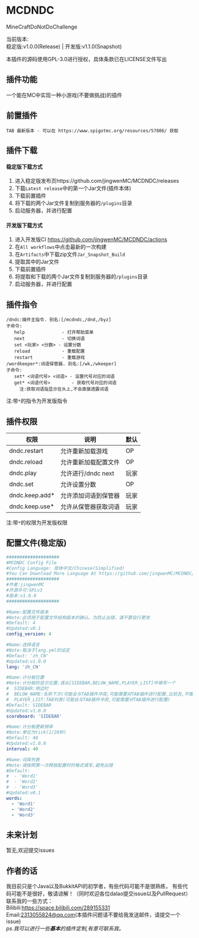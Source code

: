 # MCDNDC
MineCraftDoNotDoChallenge  
  
当前版本:  
稳定版:v1.0.0(Release)    |   开发版:v1.1.0(Snapshot)  

本插件的源码使用GPL-3.0进行授权，具体条款已在LICENSE文件写出  

## 插件功能
一个能在MC中实现一种小游戏(不要做挑战)的插件

## 前置插件
```
TAB 最新版本 - 可以在 https://www.spigotmc.org/resources/57806/ 获取
```

## 插件下载
#### 稳定版下载方式
1. 进入稳定版发布页https://github.com/jingwenMC/MCDNDC/releases  
2. 下载`Latest release`中的第一个Jar文件(插件本体)  
3. 下载前置插件  
4. 将下载的两个Jar文件复制到服务器的`/plugins`目录  
5. 启动服务器，并进行配置
#### 开发版下载方式
1. 进入开发版CI https://github.com/jingwenMC/MCDNDC/actions
2. 在`All workflows`中点击最新的一次构建
3. 在`Artifacts`中下载zip文件`Jar_Snapshot_Build`
4. 提取其中的Jar文件
5. 下载前置插件
6. 将提取和下载的两个Jar文件复制到服务器的`/plugins`目录
7. 启动服务器，并进行配置
## 插件指令
```text
/dndc:插件主指令. 别名:[/mcdndc,/dnd,/byz]
子命令:
   help              - 打开帮助菜单
   next              - 切换词语
   set <玩家> <分数> - 设置分数
   reload            - 重载配置
   restart           - 重载游戏
/wordkeeper*:词语保管器. 别名:[/wk,/wkeeper]
子命令:
   set* <词语代号> <词语> - 设置代号对应的词语
   get* <词语代号>        - 获取代号对应的词语
     注:获取词语指显示在头上,不会直接透露词语
```
注:带`*`的指令为开发版指令 

## 插件权限

权限 | 说明 | 默认
----|----|----
dndc.restart      | 允许重新加载游戏     |OP
dndc.reload       | 允许重新加载配置文件 |OP
dndc.play         | 允许进行/dndc next   |玩家
dndc.set          | 允许设置分数         |OP
dndc.keep.add*     | 允许添加词语到保管器 |玩家
dndc.keep.use*     | 允许从保管器获取词语 |玩家
注:带`*`的权限为开发版权限


## 配置文件(稳定版)
```yaml
####################
#MCDNDC Config File
#Config Language: 简体中文/Chinese(Simplified)
#You Can Download More Language At https://github.com/jingwenMC/MCDNDC/tree/master/langs
####################
#作者:jingwenMC
#开源许可:GPLv3
#版本:v1.0.0
####################

#Name:配置文件版本
#Note:此项用于配置文件结构版本的确认。为防止出错，请不要自行更改
#Default: 4
#Updated:v0.1
config_version: 4

#Name:选择语言
#Note:取决于lang.yml的设定
#Defaut: 'zh_CN'
#Updated:v1.0.0
lang: 'zh_CN'

#Name:计分板位置
#Note:计分板的显示位置,请从[SIDEBAR,BELOW_NAME,PLAYER_LIST]中填写一个
#  SIDEBAR:侧边栏
#  BELOW_NAME:名称下方(可能会与TAB插件冲突,可能需要对TAB插件进行配置,比较丑,不推荐)
#  PLAYER_LIST:TAB列表(可能会与TAB插件冲突,可能需要对TAB插件进行配置)
#Default: SIDEBAR
#Updated:v1.0.0
scoreboard: 'SIDEBAR'

#Name:计分板更新频率
#Note:单位为tick(1/20秒)
#Default: 40
#Updated:v1.0.0
interval: 40

#Name:词库列表
#Note:请按照第一次释放配置时的格式填写,避免出错
#Default:
#  - 'Word1'
#  - 'Word2'
#  - 'Word3'
#Updated:v0.1
words:
  - 'Word1'
  - 'Word2'
  - 'Word3'
```

## 未来计划
暂无,欢迎提交issues

## 作者的话
我目前只是个Java以及BukkitAPI的初学者，有些代码可能不是很熟练，
有些代码可能不是很好，敬请谅解！（同时欢迎各位dalao提交issue以及PullRequest）  
联系我的一些方式：  
Bilibili:https://space.bilibili.com/289155331  
Email:2313055824@qq.com(本插件问题请不要给我发送邮件，请提交一个issue)  
_ps.我可以进行一些**基本**的插件定制,有意可联系我。_